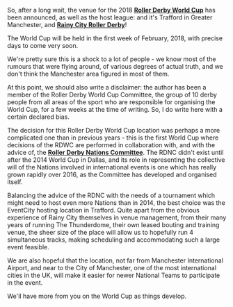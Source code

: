 <html><body><p>So, after a long wait, the venue for the 2018 <strong><a href="http://www.rollerderbyworldcup.com/">Roller Derby World Cup</a></strong> has been announced, as well as the host league: and it's Trafford in Greater Manchester, and <strong><a href="https://rainycityrollerderby.com/">Rainy City Roller Derby</a></strong>!

The World Cup will be held in the first week of February, 2018, with precise days to come very soon.

We're pretty sure this is a shock to a lot of people - we know most of the rumours that were flying around, of various degrees of actual truth, and we don't think the Manchester area figured in most of them.

At this point, we should also write a disclaimer: the author has been a member of the Roller Derby World Cup Committee, the group of 10 derby people from all areas of the sport who are responsible for organising the World Cup, for a few weeks at the time of writing. So, I do write here with a certain declared bias.

The decision for this Roller Derby World Cup location was perhaps a more complicated one than in previous years - this is the first World Cup where decisions of the RDWC are performed in collaboration with, and with the advice of, the <strong><a href="https://www.facebook.com/RollerDerbyNationsCommittee/">Roller Derby Nations Committee</a></strong>. The RDNC didn't exist until after the 2014 World Cup in Dallas, and its role in representing the collective will of the Nations involved in international events is one which has really grown rapidly over 2016, as the Committee has developed and organised itself.

Balancing the advice of the RDNC with the needs of a tournament which might need to host even more Nations than in 2014, the best choice was the EventCity hosting location in Trafford. Quite apart from the obvious experience of Rainy City themselves in venue management, from their many years of running The Thunderdome, their own leased bouting and training venue, the sheer size of the place will allow us to hopefully run 4 simultaneous tracks, making scheduling and accommodating such a large event feasible.

We are also hopeful that the location, not far from Manchester International Airport, and near to the City of Manchester, one of the most international cities in the UK, will make it easier for newer National Teams to participate in the event.

We'll have more from you on the World Cup as things develop.

 </p></body></html>
